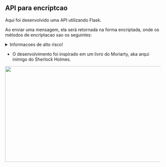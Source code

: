 ## API para encriptcao
Aqui foi desenvolvido uma API utilizando Flask.

Ao enviar uma mensagem, ela será retornada na forma encriptada, onde os métodos de encriptacao sao os seguintes:


<details>
  <summary markdown="span">Informacoes de alto risco!</summary>
### Informacão de como a  mensagem é "encriptada"
* converte toda mensagem pra lower case
* Converte as vogais para números pares, sendo eles
 * a -> 0 (talvez a seja mapeada para 3 ou 5 para gerar ruído)
 * e -> substituir por & ou $
 * i -> 4
 * u -> 6
 * o -> 8
 * Ç -> @
* As outras letras serão modificidas pela próxima somada  7 posicões no alfabeto, e as últimas evidentemente voltão para o comeco, assim as vogais vão voltar a aparecer, mas só quem sabes do passo 1 pode deduzir que algumas vogais foram substituidas.
* as letras `aemptr` tornam-se maisculas pq sim
* Vírgulas são substituidas por #, e é adicionado #  e fim da frase para gerar ruído
</details>


* O desenvolvimento foi inspirado em um livro do Moriarty, aka arqui inimigo do Sherlock Holmes.
  
<p align="center"><img align="center" src="https://moriarty-the-patriot.fandom.com/fr/wiki/William_Moriarty" height="310px" width="690"/></p>
